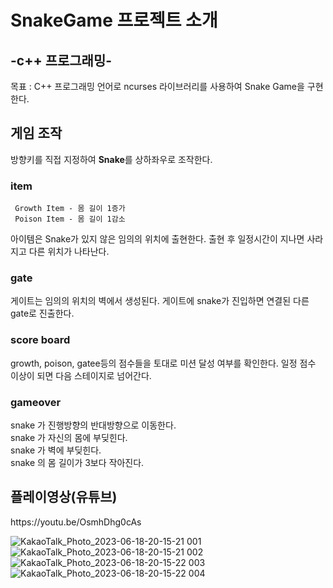 # SnakeGame 프로젝트 소개
<h2>-c++ 프로그래밍-</h2>   

목표 : C++ 프로그래밍 언어로 ncurses 라이브러리를 사용하여 Snake Game을 구현한다.


<h2>게임 조작</h2>  

방향키를 직접 지정하여  **Snake**를 상하좌우로 조작한다.  

<h3>item</h3> 

```
 Growth Item - 몸 길이 1증가
 Poison Item - 몸 길이 1감소
```  
 아이템은 Snake가 있지 않은 임의의 위치에 출현한다.
 출현 후 일정시간이 지나면 사라지고 다른 위치가 나타난다.
  

<h3>gate</h3> 
게이트는 임의의 위치의 벽에서 생성된다.  
게이트에 snake가 진입하면 연결된 다른 gate로 진출한다.  

<h3>score board</h3> 
growth, poison, gatee등의 점수들을 토대로 미션 달성 여부를 확인한다.
일정 점수 이상이 되면 다음 스테이지로 넘어간다.  


<h3>gameover</h3> 

snake 가 진행방향의 반대방향으로 이동한다.  
snake 가 자신의 몸에 부딪힌다.  
snake 가 벽에 부딪힌다.  
snake 의 몸 길이가 3보다 작아진다.  

<h2>플레이영상(유튜브)</h2>
https://youtu.be/OsmhDhg0cAs

![KakaoTalk_Photo_2023-06-18-20-15-21 001](https://github.com/Seongyoon-Jung/snakeGame/assets/92080209/fa692138-361e-49f0-9599-3538ddf7702f)
![KakaoTalk_Photo_2023-06-18-20-15-21 002](https://github.com/Seongyoon-Jung/snakeGame/assets/92080209/f9e0dff5-e03c-4bf2-9a5f-80e2665eb248)
![KakaoTalk_Photo_2023-06-18-20-15-22 003](https://github.com/Seongyoon-Jung/snakeGame/assets/92080209/6a4c2a20-4ed8-4269-95ea-5ba793bea981)
![KakaoTalk_Photo_2023-06-18-20-15-22 004](https://github.com/Seongyoon-Jung/snakeGame/assets/92080209/ec11a1e8-0068-4a8b-b53f-c406f7368ba3)









